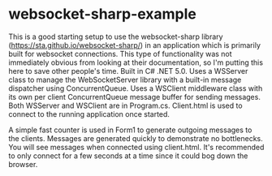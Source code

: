 # websocket-sharp-example
This is a good starting setup to use the websocket-sharp library (https://sta.github.io/websocket-sharp/) in an application which is primarily built for websocket connections. This type of functionality was not immediately obvious from looking at their documentation, so I'm putting this here to save other people's time. Built in C# .NET 5.0. Uses a WSServer class to manage the WebSocketServer library with a built-in message dispatcher using ConcurrentQueue. Uses a WSClient middleware class with its own per client ConcurrentQueue message buffer for sending messages. Both WSServer and WSClient are in Program.cs. Client.html is used to connect to the running application once started.

A simple fast counter is used in Form1 to generate outgoing messages to the clients. Messages are generated quickly to demonstrate no bottlenecks. You will see messages when connected using client.html. It's recommended to only connect for a few seconds at a time since it could bog down the browser.
